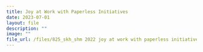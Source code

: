 ```yaml
---
title: Joy at Work with Paperless Initiatives
date: 2023-07-01
layout: file
description: ""
image: ""
file_url: /files/825_skh_shm 2022 joy at work with paperless initiatives.pdf
---
```

